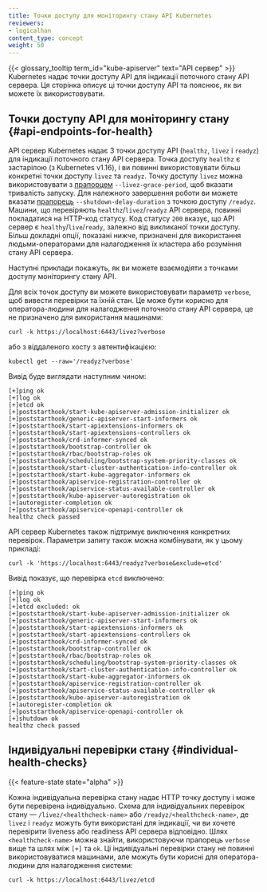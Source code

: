 ```yaml
---
title: Точки доступу для моніторингу стану API Kubernetes
reviewers:
- logicalhan
content_type: concept
weight: 50
---
```


<!-- overview -->

{{< glossary_tooltip term_id="kube-apiserver" text="API сервер" >}} Kubernetes надає точки доступу API для індикації поточного стану API сервера. Ця сторінка описує ці точки доступу API та пояснює, як ви можете їх використовувати.

<!-- body -->

## Точки доступу API для моніторингу стану {#api-endpoints-for-health}

API сервер Kubernetes надає 3 точки доступу API (`healthz`, `livez` і `readyz`) для індикації поточного стану API сервера. Точка доступу `healthz` є застарілою (з Kubernetes v1.16), і ви повинні використовувати більш конкретні точки доступу `livez` та `readyz`. Точку доступу `livez` можна використовувати з [прапорцем](/docs/reference/command-line-tools-reference/kube-apiserver) `--livez-grace-period`, щоб вказати тривалість запуску. Для належного завершення роботи ви можете вказати [прапорець](/docs/reference/command-line-tools-reference/kube-apiserver) `--shutdown-delay-duration` з точкою доступу `/readyz`. Машини, що перевіряють `healthz`/`livez`/`readyz` API сервера, повинні покладатися на HTTP-код статусу. Код статусу `200` вказує, що API сервер є `healthy`/`live`/`ready`, залежно від викликаної точки доступу. Більш докладні опції, показані нижче, призначені для використання людьми-операторами для налагодження їх кластера або розуміння стану API сервера.

Наступні приклади покажуть, як ви можете взаємодіяти з точками доступу моніторингу стану API.

Для всіх точок доступу ви можете використовувати параметр `verbose`, щоб вивести перевірки та їхній стан. Це може бути корисно для оператора-людини для налагодження поточного стану API сервера, це не призначено для використання машинами:

```shell
curl -k https://localhost:6443/livez?verbose
```

або з віддаленого хосту з автентифікацією:

```shell
kubectl get --raw='/readyz?verbose'
```

Вивід буде виглядати наступним чином:

```none
[+]ping ok
[+]log ok
[+]etcd ok
[+]poststarthook/start-kube-apiserver-admission-initializer ok
[+]poststarthook/generic-apiserver-start-informers ok
[+]poststarthook/start-apiextensions-informers ok
[+]poststarthook/start-apiextensions-controllers ok
[+]poststarthook/crd-informer-synced ok
[+]poststarthook/bootstrap-controller ok
[+]poststarthook/rbac/bootstrap-roles ok
[+]poststarthook/scheduling/bootstrap-system-priority-classes ok
[+]poststarthook/start-cluster-authentication-info-controller ok
[+]poststarthook/start-kube-aggregator-informers ok
[+]poststarthook/apiservice-registration-controller ok
[+]poststarthook/apiservice-status-available-controller ok
[+]poststarthook/kube-apiserver-autoregistration ok
[+]autoregister-completion ok
[+]poststarthook/apiservice-openapi-controller ok
healthz check passed
```

API сервер Kubernetes також підтримує виключення конкретних перевірок. Параметри запиту також можна комбінувати, як у цьому прикладі:

```shell
curl -k 'https://localhost:6443/readyz?verbose&exclude=etcd'
```

Вивід показує, що перевірка `etcd` виключено:

```none
[+]ping ok
[+]log ok
[+]etcd excluded: ok
[+]poststarthook/start-kube-apiserver-admission-initializer ok
[+]poststarthook/generic-apiserver-start-informers ok
[+]poststarthook/start-apiextensions-informers ok
[+]poststarthook/start-apiextensions-controllers ok
[+]poststarthook/crd-informer-synced ok
[+]poststarthook/bootstrap-controller ok
[+]poststarthook/rbac/bootstrap-roles ok
[+]poststarthook/scheduling/bootstrap-system-priority-classes ok
[+]poststarthook/start-cluster-authentication-info-controller ok
[+]poststarthook/start-kube-aggregator-informers ok
[+]poststarthook/apiservice-registration-controller ok
[+]poststarthook/apiservice-status-available-controller ok
[+]poststarthook/kube-apiserver-autoregistration ok
[+]autoregister-completion ok
[+]poststarthook/apiservice-openapi-controller ok
[+]shutdown ok
healthz check passed
```

## Індивідуальні перевірки стану {#individual-health-checks}

{{< feature-state state="alpha" >}}

Кожна індивідуальна перевірка стану надає HTTP точку доступу і може бути перевірена індивідуально. Схема для індивідуальних перевірок стану — `/livez/<healthcheck-name>` або `/readyz/<healthcheck-name>`, де `livez` і `readyz` можуть бути використані для індикації, чи ви хочете перевірити liveness або readiness API сервера відповідно. Шлях `<healthcheck-name>` можна знайти, використовуючи прапорець `verbose` вище та шлях між `[+]` та `ok`. Ці індивідуальні перевірки стану не повинні використовуватися машинами, але можуть бути корисні для оператора-людини для налагодження системи:

```shell
curl -k https://localhost:6443/livez/etcd
```
